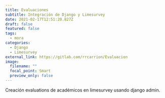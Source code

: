 ```yaml
---
title: Evaluaciones
subtitle: Integración de Django y Limesurvey
date: 2021-02-17T12:51:20.827Z
draft: false
featured: false
tags:
  - mora
categories:
  - Django
  - Limesurvey
external_link: https://gitlab.com/rrcarrion/Evaluacion
image:
  filename: ""
  focal_point: Smart
  preview_only: false
---
```

Creación evaluations de académicos en limesurvey usando django admin.
